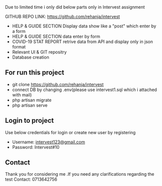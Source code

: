 Due to limited time i only did below parts only in Intervest assignment

GITHUB REPO LINK: https://github.com/rehanja/intervest

- HELP & GUIDE SECTION Display data show like a "post" which enter by a form
- HELP & GUIDE SECTION data enter by form
- COVID-19 STAT REPORT retrive data from API and display only in json format
- Relevant UI & GIT repositry
- Database creation

## For run this project

- git clone https://github.com/rehanja/intervest
- connect DB by changing .env(please use intervest1.sql which i attached with  mail)
- php artisan migrate
- php artisan serve

## Login to project

Use below credentials for login or create new user by registering
- Username: intervest123@gmail.com
- Password: Intervest#10


## Contact

Thank you for considering me .If you need any clarifications regarding the test Contact: 0713642756